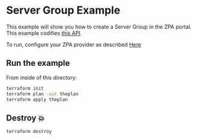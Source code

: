 # Server Group Example

This example will show you how to create a Server Group in the ZPA portal.
This example codifies [this API](https://help.zscaler.com/zpa/api-reference#/server-group-controller).

To run, configure your ZPA provider as described [Here](https://github.com/willguibr/terraform-provider-zpa/blob/master/docs/index.html.markdown)

## Run the example

From inside of this directory:

```bash
terraform init
terraform plan -out theplan
terraform apply theplan
```

## Destroy 💥

```bash
terraform destroy
```
